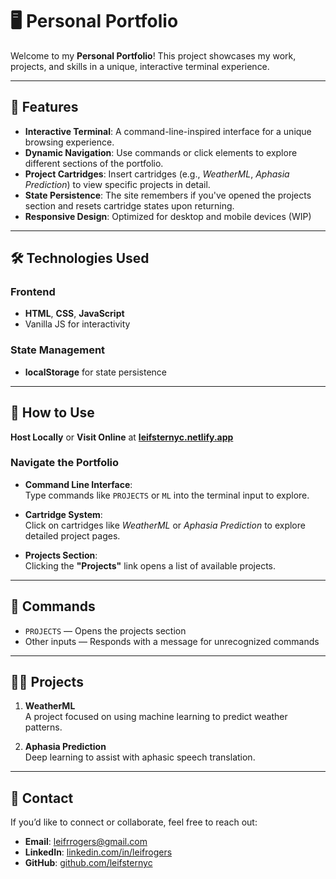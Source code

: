 # 🖥️ Personal Portfolio

Welcome to my **Personal Portfolio**! This project showcases my work, projects, and skills in a unique, interactive terminal experience.

---

## 📂 Features

- **Interactive Terminal**: A command-line-inspired interface for a unique browsing experience.  
- **Dynamic Navigation**: Use commands or click elements to explore different sections of the portfolio.  
- **Project Cartridges**: Insert cartridges (e.g., *WeatherML*, *Aphasia Prediction*) to view specific projects in detail.  
- **State Persistence**: The site remembers if you've opened the projects section and resets cartridge states upon returning. 
- **Responsive Design**: Optimized for desktop and mobile devices (WIP)

---

## 🛠️ Technologies Used

### Frontend
- **HTML**, **CSS**, **JavaScript**  
- Vanilla JS for interactivity

### State Management
- **localStorage** for state persistence

---

## 🚀 How to Use

**Host Locally** or **Visit Online** at **[leifsternyc.netlify.app](https://leifsternyc.netlify.app)**

### Navigate the Portfolio

- **Command Line Interface**:  
  Type commands like `PROJECTS` or `ML` into the terminal input to explore.

- **Cartridge System**:  
  Click on cartridges like *WeatherML* or *Aphasia Prediction* to explore detailed project pages.

- **Projects Section**:  
  Clicking the **"Projects"** link opens a list of available projects.

---

## 📑 Commands

- `PROJECTS` — Opens the projects section  
- Other inputs — Responds with a message for unrecognized commands

---

## 🧑‍💻 Projects

1. **WeatherML**  
   A project focused on using machine learning to predict weather patterns.

2. **Aphasia Prediction**  
   Deep learning to assist with aphasic speech translation.

---

## 📧 Contact

If you’d like to connect or collaborate, feel free to reach out:

- **Email**: [leifrrogers@gmail.com](mailto:leifrrogers@gmail.com)  
- **LinkedIn**: [linkedin.com/in/leifrogers](https://linkedin.com/in/leifrogers)  
- **GitHub**: [github.com/leifsternyc](https://github.com/leifsternyc)
